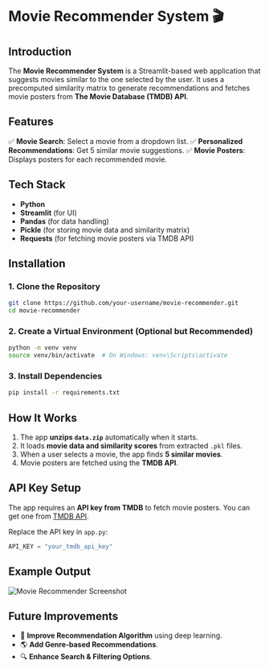 
# Movie Recommender System 🎬

## Introduction
The **Movie Recommender System** is a Streamlit-based web application that suggests movies similar to the one selected by the user. It uses a precomputed similarity matrix to generate recommendations and fetches movie posters from **The Movie Database (TMDB) API**.

## Features
✅ **Movie Search**: Select a movie from a dropdown list.
✅ **Personalized Recommendations**: Get 5 similar movie suggestions.
✅ **Movie Posters**: Displays posters for each recommended movie.


## Tech Stack
- **Python**
- **Streamlit** (for UI)
- **Pandas** (for data handling)
- **Pickle** (for storing movie data and similarity matrix)
- **Requests** (for fetching movie posters via TMDB API)

## Installation
### 1. Clone the Repository
```sh
git clone https://github.com/your-username/movie-recommender.git
cd movie-recommender
```

### 2. Create a Virtual Environment (Optional but Recommended)
```sh
python -m venv venv
source venv/bin/activate  # On Windows: venv\Scripts\activate
```

### 3. Install Dependencies
```sh
pip install -r requirements.txt
```



## How It Works
1. The app **unzips `data.zip`** automatically when it starts.
2. It loads **movie data and similarity scores** from extracted `.pkl` files.
3. When a user selects a movie, the app finds **5 similar movies**.
4. Movie posters are fetched using the **TMDB API**.

## API Key Setup
The app requires an **API key from TMDB** to fetch movie posters. You can get one from [TMDB API](https://www.themoviedb.org/documentation/api).

Replace the API key in `app.py`:
```python
API_KEY = "your_tmdb_api_key"
```

## Example Output
![Movie Recommender Screenshot](<img width="1498" alt="Screenshot 2025-02-04 at 9 21 20 AM" src="https://github.com/user-attachments/assets/acab5276-36b9-4363-9307-9639f8aa5774" />
)

## Future Improvements
- 🎯 **Improve Recommendation Algorithm** using deep learning.
- 🌎 **Add Genre-based Recommendations**.
- 🔍 **Enhance Search & Filtering Options**.


